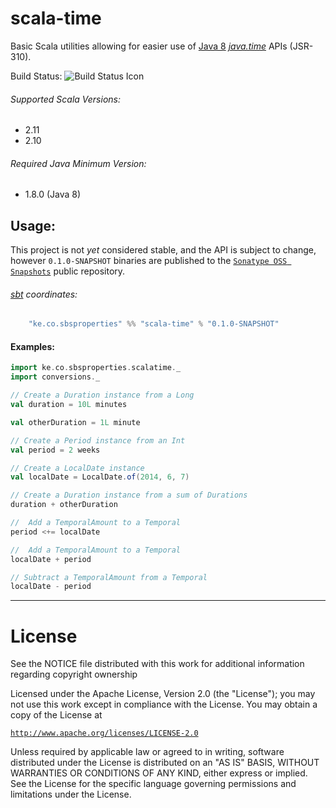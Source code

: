 scala-time
==========

Basic Scala utilities allowing for easier use of [Java 8][1] *[java.time][2]* APIs (JSR-310).

Build Status:  ![Build Status Icon][3]

###### Supported Scala Versions:
- 2.11
- 2.10

###### Required Java Minimum Version:
- 1.8.0 (Java 8)

Usage:
-----
This project is not *yet* considered stable, and the API is subject to change, however `0.1.0-SNAPSHOT` binaries are
published to the [`Sonatype OSS Snapshots`][5] public repository.

###### [sbt][6] coordinates:

```scala
    "ke.co.sbsproperties" %% "scala-time" % "0.1.0-SNAPSHOT"
```

#### Examples:
```scala
import ke.co.sbsproperties.scalatime._
import conversions._

// Create a Duration instance from a Long
val duration = 10L minutes

val otherDuration = 1L minute

// Create a Period instance from an Int
val period = 2 weeks

// Create a LocalDate instance
val localDate = LocalDate.of(2014, 6, 7)

// Create a Duration instance from a sum of Durations
duration + otherDuration

//  Add a TemporalAmount to a Temporal
period <+= localDate

//  Add a TemporalAmount to a Temporal
localDate + period

// Subtract a TemporalAmount from a Temporal
localDate - period
```


__________________________________


License
=======
See the NOTICE file distributed with this work for additional
information regarding copyright ownership

Licensed under the Apache License, Version 2.0 (the "License");
you may not use this work except in compliance with the License.
You may obtain a copy of the License at

 [`http://www.apache.org/licenses/LICENSE-2.0`][4]

Unless required by applicable law or agreed to in writing, software
distributed under the License is distributed on an "AS IS" BASIS,
WITHOUT WARRANTIES OR CONDITIONS OF ANY KIND, either express or implied.
See the License for the specific language governing permissions and
limitations under the License.


[1]: http://www.oracle.com/technetwork/java/javase/overview/java8-2100321.html
[2]: http://docs.oracle.com/javase/8/docs/api/java/time/package-summary.html
[3]: https://dev.sbsproperties.co.ke/app/rest/builds/buildType(id:ScalaTime_Development),branch:devel/statusIcon
[4]: http://www.apache.org/licenses/LICENSE-2.0
[5]: https://oss.sonatype.org/content/repositories/snapshots
[6]: http://scala-sbt.org
